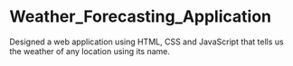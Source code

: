 # Weather_Forecasting_Application
Designed a web application using HTML, CSS and JavaScript that tells us the weather of any location
using its name.
